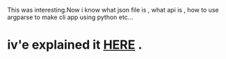 This was interesting.Now i know what json file is , what api is , how to use argparse to make cli app using python etc...  

# iv'e explained it [HERE](http://akshaj000.github.io/2021/09/27/mars/) .
